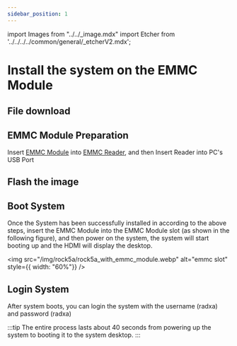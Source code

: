 ```yaml
---
sidebar_position: 1
---
```


import Images from "../../\_image.mdx"
import Etcher from '../../../../common/general/\_etcherV2.mdx';

# Install the system on the EMMC Module

## File download

<Images loader={false} system_img={true} spi_img={false} />

## EMMC Module Preparation

Insert [EMMC Module](../../../../accessories/emmc_module) into [EMMC Reader](../../../../accessories/emmc_reader), and then Insert Reader into PC's USB Port

## Flash the image

<Etcher/>

## Boot System

Once the System has been successfully installed in according to the above steps, insert the EMMC Module into the EMMC Module slot (as shown in the following figure), and then power on the system, the system will start booting up and the HDMI will display the desktop.

<img
src="/img/rock5a/rock5a_with_emmc_module.webp"
alt="emmc slot"
style={{ width: "60%"}}
/>

## Login System

After system boots, you can login the system with the username (radxa) and password (radxa)

:::tip
The entire process lasts about 40 seconds from powering up the system to booting it to the system desktop.
:::

